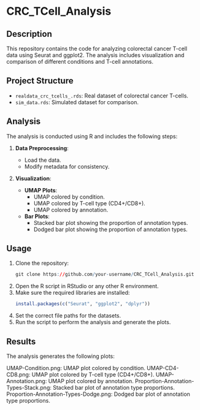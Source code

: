 # CRC_TCell_Analysis

## Description
This repository contains the code for analyzing colorectal cancer T-cell data using Seurat and ggplot2. The analysis includes visualization and comparison of different conditions and T-cell annotations.

## Project Structure
- `realdata_crc_tcells_.rds`: Real dataset of colorectal cancer T-cells.
- `sim_data.rds`: Simulated dataset for comparison.

## Analysis
The analysis is conducted using R and includes the following steps:

1. **Data Preprocessing**:
    - Load the data.
    - Modify metadata for consistency.

2. **Visualization**:
    - **UMAP Plots**:
        - UMAP colored by condition.
        - UMAP colored by T-cell type (CD4+/CD8+).
        - UMAP colored by annotation.
    - **Bar Plots**:
        - Stacked bar plot showing the proportion of annotation types.
        - Dodged bar plot showing the proportion of annotation types.

## Usage
1. Clone the repository:
   ```R
   git clone https://github.com/your-username/CRC_TCell_Analysis.git
3. Open the R script in RStudio or any other R environment.
4. Make sure the required libraries are installed:
   ```R
   install.packages(c("Seurat", "ggplot2", "dplyr"))
6. Set the correct file paths for the datasets.
7. Run the script to perform the analysis and generate the plots.

## Results
The analysis generates the following plots:

UMAP-Condition.png: UMAP plot colored by condition.
UMAP-CD4-CD8.png: UMAP plot colored by T-cell type (CD4+/CD8+).
UMAP-Annotation.png: UMAP plot colored by annotation.
Proportion-Annotation-Types-Stack.png: Stacked bar plot of annotation type proportions.
Proportion-Annotation-Types-Dodge.png: Dodged bar plot of annotation type proportions.

